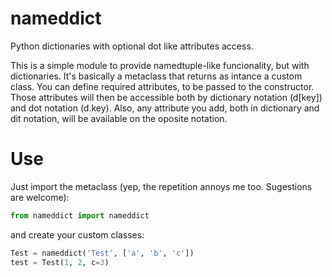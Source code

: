 nameddict
=========

Python dictionaries with optional dot like attributes access.

This is a simple module to provide namedtuple-like funcionality, but with dictionaries.
It's basically a metaclass that returns as intance a custom class. You can define required attributes, to be passed to the constructor. Those attributes will then be accessible both by dictionary notation (d[key]) and dot notation (d.key). Also, any attribute you add, both in dictionary and dit notation, will be available on the oposite notation.

Use
=========

Just import the metaclass (yep, the repetition annoys me too. Sugestions are welcome):

```python
from nameddict import nameddict
```

and create your custom classes:

```python
Test = nameddict('Test', ['a', 'b', 'c'])
test = Test(1, 2, c=3)
```
